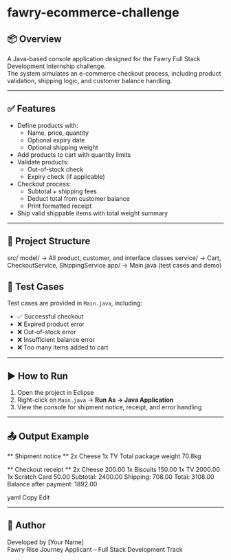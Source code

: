# fawry-ecommerce-challenge
## 📦 Overview

A Java-based console application designed for the Fawry Full Stack Development Internship challenge.  
The system simulates an e-commerce checkout process, including product validation, shipping logic, and customer balance handling.

---

## ✅ Features

- Define products with:
  - Name, price, quantity
  - Optional expiry date
  - Optional shipping weight
- Add products to cart with quantity limits
- Validate products:
  - Out-of-stock check
  - Expiry check (if applicable)
- Checkout process:
  - Subtotal + shipping fees
  - Deduct total from customer balance
  - Print formatted receipt
- Ship valid shippable items with total weight summary

---

## 📁 Project Structure

src/
 model/ → All product, customer, and interface classes
 service/ → Cart, CheckoutService, ShippingService
 app/ → Main.java (test cases and demo)

## 🧪 Test Cases

Test cases are provided in `Main.java`, including:

- ✅ Successful checkout
- ❌ Expired product error
- ❌ Out-of-stock error
- ❌ Insufficient balance error
- ❌ Too many items added to cart

---

## ▶️ How to Run

1. Open the project in Eclipse
2. Right-click on `Main.java` → **Run As → Java Application**
3. View the console for shipment notice, receipt, and error handling

---

## 📤 Output Example

** Shipment notice **
2x Cheese
1x TV
Total package weight 70.8kg

** Checkout receipt **
2x Cheese 200.00
1x Biscuits 150.00
1x TV 2000.00
1x Scratch Card 50.00
Subtotal: 2400.00
Shipping: 708.00
Total: 3108.00
Balance after payment: 1892.00

yaml
Copy
Edit

---

## 🙋 Author

Developed by [Your Name]  
Fawry Rise Journey Applicant – Full Stack Development Track
